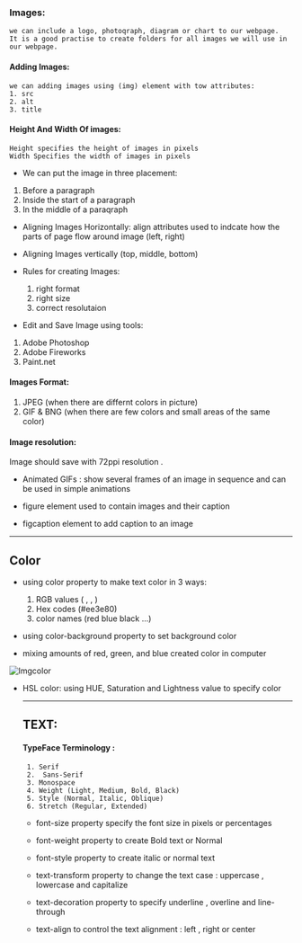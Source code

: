 ### Images:
    we can include a logo, photoqraph, diagram or chart to our webpage.
    It is a good practise to create folders for all images we will use in our webpage.
    
#### Adding Images:
    we can adding images using (img) element with tow attributes:
    1. src
    2. alt
    3. title

#### Height And Width Of images:
    Height specifies the height of images in pixels
    Width Specifies the width of images in pixels

* We can put the image in three placement:
1. Before a paragraph
2. Inside the start of a paragraph
3. In the middle of a paraqraph

*  Aligning Images Horizontally:
   align attributes used to indcate how the parts of page flow around image (left, right)

* Aligning Images vertically (top, middle, bottom)

* Rules for creating Images:
  1. right format
  2. right size
  3. correct resolutaion

* Edit and Save Image using tools:
 1. Adobe Photoshop
 2. Adobe Fireworks
 3. Paint.net

#### Images Format:
1. JPEG (when there are differnt colors in picture)
2. GIF & BNG (when there are few colors and small areas of the same color)

#### Image resolution:
Image should save with 72ppi resolution .

* Animated GIFs : show several frames of an image in sequence and can be used in simple animations

* figure element used to contain images and their caption
* figcaption element to add caption to an image
***************************************************************************************************************

## Color 
   
* using color property to make text color in 3 ways:
   1. RGB values ( , , )
   2. Hex codes (#ee3e80)
   3. color names (red blue black ...)

* using color-background property to set background color
* mixing amounts of red, green, and blue created color in computer

![Imgcolor](https://www.materialui.co/img/material-colors-thumb.png)

* HSL color:
  using HUE, Saturation and Lightness value to specify color

  ****************************************************************************

  ## TEXT:
  #### TypeFace Terminology :
       1. Serif
       2.  Sans-Serif
       3. Monospace
       4. Weight (Light, Medium, Bold, Black)
       5. Style (Normal, Italic, Oblique)
       6. Stretch (Regular, Extended)
      
  * font-size property specify the font size in pixels or percentages

  * font-weight property to create Bold text or Normal

  * font-style property to create italic or normal text

  * text-transform property to change the text case : uppercase , lowercase and capitalize

  * text-decoration property to specify underline , overline and line-through
  
  * text-align to control the text alignment : left , right or center






